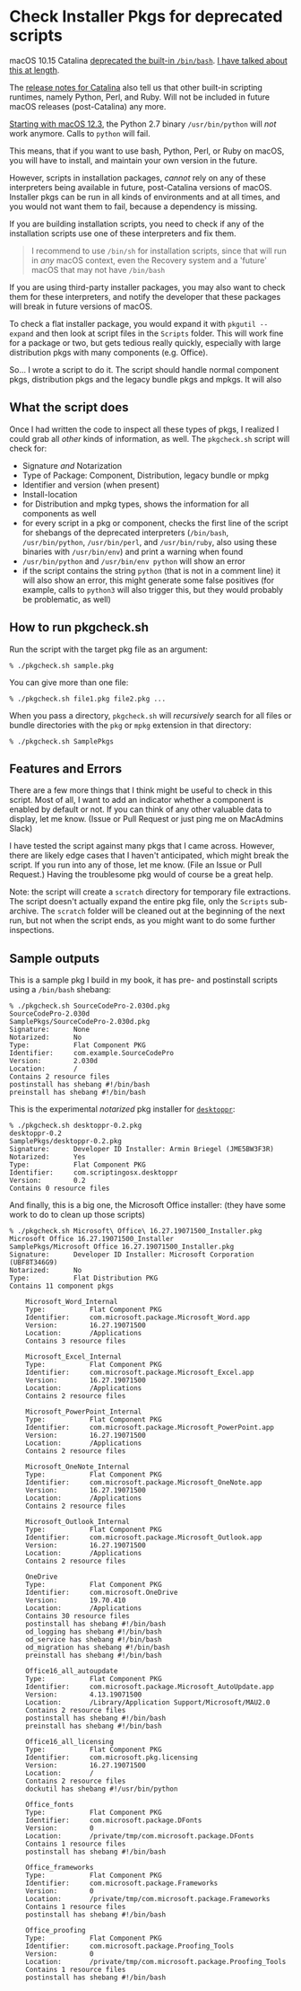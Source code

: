 # Check Installer Pkgs for deprecated scripts

macOS 10.15 Catalina [deprecated the built-in `/bin/bash`](https://support.apple.com/en-us/HT208050). [I have talked about this at length](https://scriptingosx.com/2019/06/moving-to-zsh/).

The [release notes for Catalina](https://developer.apple.com/documentation/macos_release_notes/macos_catalina_10_15_beta_6_release_notes) also tell us that other built-in scripting runtimes, namely Python, Perl, and Ruby. Will not be included in future macOS releases (post-Catalina) any more.

[Starting with macOS 12.3](https://developer.apple.com/documentation/macos-release-notes/macos-12_3-release-notes), the Python 2.7 binary `/usr/bin/python` will _not_ work anymore. Calls to `python` will fail.

This means, that if you want to use bash, Python, Perl, or Ruby on macOS, you will have to install, and maintain your own version in the future.

However, scripts in installation packages, _cannot_ rely on any of these interpreters being available in future, post-Catalina versions of macOS. Installer pkgs can be run in all kinds of environments and at all times, and you would not want them to fail, because a dependency is missing.

If you are building installation scripts, you need to check if any of the installation scripts use one of these interpreters and fix them.

> I recommend to use `/bin/sh` for installation scripts, since that will run in _any_ macOS context, even the Recovery system and a 'future' macOS that may not have `/bin/bash` 

If you are using third-party installer packages, you may also want to check them for these interpreters, and notify the developer that these packages will break in future versions of macOS.

To check a flat installer package, you would expand it with `pkgutil --expand` and then look at script files in the `Scripts` folder. This will work fine for a package or two, but gets tedious really quickly, especially with large distribution pkgs with many components (e.g. Office).

So... I wrote a script to do it. The script should handle normal component pkgs, distribution pkgs and the legacy bundle pkgs and mpkgs. It will also 

## What the script does

Once I had written the code to inspect all these types of pkgs, I realized I could grab all _other_ kinds of information, as well. The `pkgcheck.sh` script will check for:

- Signature _and_ Notarization
- Type of Package: Component, Distribution, legacy bundle or mpkg
- Identifier and version (when present)
- Install-location
- for Distribution and mpkg types, shows the information for all components as well
- for every script in a pkg or component, checks the first line of the script for shebangs of the deprecated interpreters (`/bin/bash`, `/usr/bin/python`, `/usr/bin/perl`, and `/usr/bin/ruby`, also using these binaries with `/usr/bin/env`) and print a warning when found
- `/usr/bin/python` and `/usr/bin/env python` will show an error
- if the script contains the string `python` (that is not in a comment line) it will also show an error, this might generate some false positives (for example, calls to `python3` will also trigger this, but they would probably be problematic, as well)

## How to run pkgcheck.sh

Run the script with the target pkg file as an argument:

```
% ./pkgcheck.sh sample.pkg
```

You can give more than one file:

```
% ./pkgcheck.sh file1.pkg file2.pkg ...
```

When you pass a directory, `pkgcheck.sh` will _recursively_ search for all files or bundle directories with the `pkg` or `mpkg` extension in that directory:

```
% ./pkgcheck.sh SamplePkgs
```

## Features and Errors

There are a few more things that I think might be useful to check in this script. Most of all, I want to add an indicator whether a component is enabled by default or not. If you can think of any other valuable data to display, let me know. (Issue or Pull Request or just ping me on MacAdmins Slack)

I have tested the script against many pkgs that I came across. However, there are likely edge cases that I haven't anticipated, which might break the script. If you run into any of those, let me know. (File an Issue or Pull Request.) Having the troublesome pkg would of course be a great help.

Note: the script will create a `scratch` directory for temporary file extractions. The script doesn't actually expand the entire pkg file, only the `Scripts` sub-archive. The `scratch` folder will be cleaned out at the beginning of the next run, but not when the script ends, as you might want to do some further inspections.

## Sample outputs

This is a sample pkg I build in my book, it has pre- and postinstall scripts using a `/bin/bash` shebang:

```
% ./pkgcheck.sh SourceCodePro-2.030d.pkg
SourceCodePro-2.030d
SamplePkgs/SourceCodePro-2.030d.pkg
Signature:      None
Notarized:      No
Type:           Flat Component PKG
Identifier:     com.example.SourceCodePro
Version:        2.030d
Location:       /
Contains 2 resource files
postinstall has shebang #!/bin/bash
preinstall has shebang #!/bin/bash
```

This is the experimental _notarized_ pkg installer for [`desktoppr`](https://github.com/scriptingosx/desktoppr):

```
% ./pkgcheck.sh desktoppr-0.2.pkg
desktoppr-0.2
SamplePkgs/desktoppr-0.2.pkg
Signature:      Developer ID Installer: Armin Briegel (JME5BW3F3R)
Notarized:      Yes
Type:           Flat Component PKG
Identifier:     com.scriptingosx.desktoppr
Version:        0.2
Contains 0 resource files
```

And finally, this is a big one, the Microsoft Office installer: (they have some work to do to clean up those scripts)

```
% ./pkgcheck.sh Microsoft\ Office\ 16.27.19071500_Installer.pkg
Microsoft Office 16.27.19071500_Installer
SamplePkgs/Microsoft Office 16.27.19071500_Installer.pkg
Signature:      Developer ID Installer: Microsoft Corporation (UBF8T346G9)
Notarized:      No
Type:           Flat Distribution PKG
Contains 11 component pkgs

    Microsoft_Word_Internal
    Type:           Flat Component PKG
    Identifier:     com.microsoft.package.Microsoft_Word.app
    Version:        16.27.19071500
    Location:       /Applications
    Contains 3 resource files

    Microsoft_Excel_Internal
    Type:           Flat Component PKG
    Identifier:     com.microsoft.package.Microsoft_Excel.app
    Version:        16.27.19071500
    Location:       /Applications
    Contains 2 resource files

    Microsoft_PowerPoint_Internal
    Type:           Flat Component PKG
    Identifier:     com.microsoft.package.Microsoft_PowerPoint.app
    Version:        16.27.19071500
    Location:       /Applications
    Contains 2 resource files

    Microsoft_OneNote_Internal
    Type:           Flat Component PKG
    Identifier:     com.microsoft.package.Microsoft_OneNote.app
    Version:        16.27.19071500
    Location:       /Applications
    Contains 2 resource files

    Microsoft_Outlook_Internal
    Type:           Flat Component PKG
    Identifier:     com.microsoft.package.Microsoft_Outlook.app
    Version:        16.27.19071500
    Location:       /Applications
    Contains 2 resource files

    OneDrive
    Type:           Flat Component PKG
    Identifier:     com.microsoft.OneDrive
    Version:        19.70.410
    Location:       /Applications
    Contains 30 resource files
    postinstall has shebang #!/bin/bash
    od_logging has shebang #!/bin/bash
    od_service has shebang #!/bin/bash
    od_migration has shebang #!/bin/bash
    preinstall has shebang #!/bin/bash

    Office16_all_autoupdate
    Type:           Flat Component PKG
    Identifier:     com.microsoft.package.Microsoft_AutoUpdate.app
    Version:        4.13.19071500
    Location:       /Library/Application Support/Microsoft/MAU2.0
    Contains 2 resource files
    postinstall has shebang #!/bin/bash
    preinstall has shebang #!/bin/bash

    Office16_all_licensing
    Type:           Flat Component PKG
    Identifier:     com.microsoft.pkg.licensing
    Version:        16.27.19071500
    Location:       /
    Contains 2 resource files
    dockutil has shebang #!/usr/bin/python

    Office_fonts
    Type:           Flat Component PKG
    Identifier:     com.microsoft.package.DFonts
    Version:        0
    Location:       /private/tmp/com.microsoft.package.DFonts
    Contains 1 resource files
    postinstall has shebang #!/bin/bash

    Office_frameworks
    Type:           Flat Component PKG
    Identifier:     com.microsoft.package.Frameworks
    Version:        0
    Location:       /private/tmp/com.microsoft.package.Frameworks
    Contains 1 resource files
    postinstall has shebang #!/bin/bash

    Office_proofing
    Type:           Flat Component PKG
    Identifier:     com.microsoft.package.Proofing_Tools
    Version:        0
    Location:       /private/tmp/com.microsoft.package.Proofing_Tools
    Contains 1 resource files
    postinstall has shebang #!/bin/bash

```


